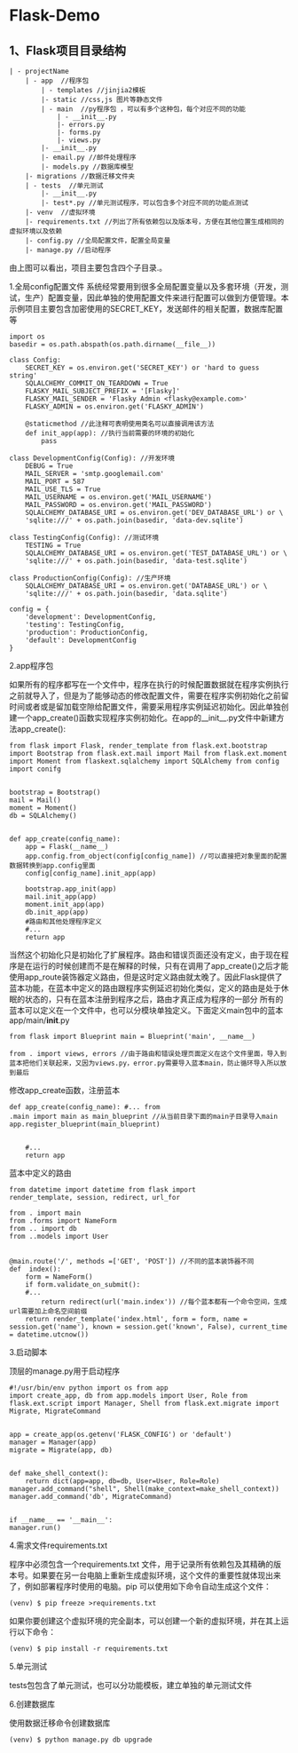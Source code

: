 # Flask-Demo

## 1、Flask项目目录结构
```
| - projectName
	| - app  //程序包
		| - templates //jinjia2模板
		|- static //css,js 图片等静态文件
		| - main  //py程序包 ，可以有多个这种包，每个对应不同的功能
			| - __init__.py
			|- errors.py
			|- forms.py
			|- views.py
		|- __init__.py
		|- email.py //邮件处理程序
		|- models.py //数据库模型
	|- migrations //数据迁移文件夹
	| - tests  //单元测试
		|- __init__.py
		|- test*.py //单元测试程序，可以包含多个对应不同的功能点测试
	|- venv  //虚拟环境
	|- requirements.txt //列出了所有依赖包以及版本号，方便在其他位置生成相同的虚拟环境以及依赖
	|- config.py //全局配置文件，配置全局变量
	|- manage.py //启动程序
```
由上图可以看出，项目主要包含四个子目录.。

1.全局config配置文件
系统经常要用到很多全局配置变量以及多套环境（开发，测试，生产）配置变量，因此单独的使用配置文件来进行配置可以做到方便管理。本示例项目主要包含加密使用的SECRET_KEY，发送邮件的相关配置，数据库配置等

```
import os
basedir = os.path.abspath(os.path.dirname(__file__))
 
class Config:
	SECRET_KEY = os.environ.get('SECRET_KEY') or 'hard to guess string'
	SQLALCHEMY_COMMIT_ON_TEARDOWN = True
	FLASKY_MAIL_SUBJECT_PREFIX = '[Flasky]'
	FLASKY_MAIL_SENDER = 'Flasky Admin <flasky@example.com>'
	FLASKY_ADMIN = os.environ.get('FLASKY_ADMIN')
	
	@staticmethod //此注释可表明使用类名可以直接调用该方法
	def init_app(app): //执行当前需要的环境的初始化
		pass
		
class DevelopmentConfig(Config): //开发环境
	DEBUG = True
	MAIL_SERVER = 'smtp.googlemail.com'
	MAIL_PORT = 587
	MAIL_USE_TLS = True
	MAIL_USERNAME = os.environ.get('MAIL_USERNAME')
	MAIL_PASSWORD = os.environ.get('MAIL_PASSWORD')
	SQLALCHEMY_DATABASE_URI = os.environ.get('DEV_DATABASE_URL') or \
	'sqlite:///' + os.path.join(basedir, 'data-dev.sqlite')
 
class TestingConfig(Config): //测试环境
	TESTING = True
	SQLALCHEMY_DATABASE_URI = os.environ.get('TEST_DATABASE_URL') or \
	'sqlite:///' + os.path.join(basedir, 'data-test.sqlite')
 
class ProductionConfig(Config): //生产环境
	SQLALCHEMY_DATABASE_URI = os.environ.get('DATABASE_URL') or \
	'sqlite:///' + os.path.join(basedir, 'data.sqlite')
 
config = {
	'development': DevelopmentConfig,
	'testing': TestingConfig,
	'production': ProductionConfig,
	'default': DevelopmentConfig
}
```
2.app程序包

如果所有的程序都写在一个文件中，程序在执行的时候配置数据就在程序实例执行之前就导入了，但是为了能够动态的修改配置文件，需要在程序实例初始化之前留时间或者或是留加载空隙给配置文件，需要采用程序实例延迟初始化。因此单独创建一个app_create()函数实现程序实例初始化。在app的__init__.py文件中新建方法app_create():

```
from flask import Flask, render_template from flask.ext.bootstrap
import Bootstrap from flask.ext.mail import Mail from flask.ext.moment
import Moment from flaskext.sqlalchemy import SQLAlchemy from config
import conifg
 
 
bootstrap = Bootstrap()
mail = Mail()
moment = Moment()
db = SQLAlchemy()
 
 
def app_create(config_name):
    app = Flask(__name__)
    app.config.from_object(config[config_name]) //可以直接把对象里面的配置数据转换到app.config里面
    config[config_name].init_app(app)
  
    bootstrap.app_init(app)
    mail.init_app(app)
    moment.init_app(app)
    db.init_app(app)
    #路由和其他处理程序定义
    #...
    return app
```


当然这个初始化只是初始化了扩展程序。路由和错误页面还没有定义，由于现在程序是在运行的时候创建而不是在解释的时候，只有在调用了app_create()之后才能使用app_route装饰器定义路由，但是这时定义路由就太晚了。因此Flask提供了蓝本功能，在蓝本中定义的路由跟程序实例延迟初始化类似，定义的路由是处于休眠的状态的，只有在蓝本注册到程序之后，路由才真正成为程序的一部分
所有的蓝本可以定义在一个文件中，也可以分模块单独定义。下面定义main包中的蓝本app/main/__init__.py

```
from flask import Blueprint main = Blueprint('main', __name__)
 
from . import views, errors //由于路由和错误处理页面定义在这个文件里面，导入到蓝本把他们关联起来，又因为views.py，error.py需要导入蓝本main，防止循环导入所以放到最后
```

修改app_create函数，注册蓝本 
```
def app_create(config_name): #... from
.main import main as main_blueprint //从当前目录下面的main子目录导入main
app.register_blueprint(main_blueprint)
 
 
    #...
    return app
```
蓝本中定义的路由 
```
from datetime import datetime from flask import
render_template, session, redirect, url_for
 
from . import main
from .forms import NameForm
from .. import db
from ..models import User
 
 
@main.route('/', methods =['GET', 'POST']) //不同的蓝本装饰器不同
def  index():
    form = NameForm()
    if form.validate_on_submit():
    #...
        return redirect(url('main.index')) //每个蓝本都有一个命令空间，生成url需要加上命名空间前缀
    return render_template('index.html', form = form, name = session.get('name'), known = session.get('known', False), current_time = datetime.utcnow())
```


3.启动脚本

顶层的manage.py用于启动程序 
```
#!/usr/bin/env python import os from app
import create_app, db from app.models import User, Role from
flask.ext.script import Manager, Shell from flask.ext.migrate import
Migrate, MigrateCommand
 
 
app = create_app(os.getenv('FLASK_CONFIG') or 'default')
manager = Manager(app)
migrate = Migrate(app, db)
 
 
def make_shell_context():
	return dict(app=app, db=db, User=User, Role=Role)
manager.add_command("shell", Shell(make_context=make_shell_context))
manager.add_command('db', MigrateCommand)
 
 
if __name__ == '__main__':
manager.run()
```

4.需求文件requirements.txt


程序中必须包含一个requirements.txt 文件，用于记录所有依赖包及其精确的版本号。如果要在另一台电脑上重新生成虚拟环境，这个文件的重要性就体现出来了，例如部署程序时使用的电脑。pip 可以使用如下命令自动生成这个文件：

```(venv) $ pip freeze >requirements.txt```


如果你要创建这个虚拟环境的完全副本，可以创建一个新的虚拟环境，并在其上运行以下命令：

```(venv) $ pip install -r requirements.txt```


5.单元测试

tests包包含了单元测试，也可以分功能模板，建立单独的单元测试文件


6.创建数据库

使用数据迁移命令创建数据库 

```(venv) $ python manage.py db upgrade```